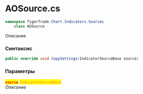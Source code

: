 
# AOSource.cs
```csharp
namespace TigerTrade.Chart.Indicators.Sources  
    class AOSource
```

Описание

### Синтаксис
```csharp
public override void CopySettings(IndicatorSourceBase source)
```

### Параметры  
<mark style="color:red;">**`source`**</mark> <mark style="color:coral;">`IndicatorSourceBase`</mark>  
 *Описание*  
  

                    
                    